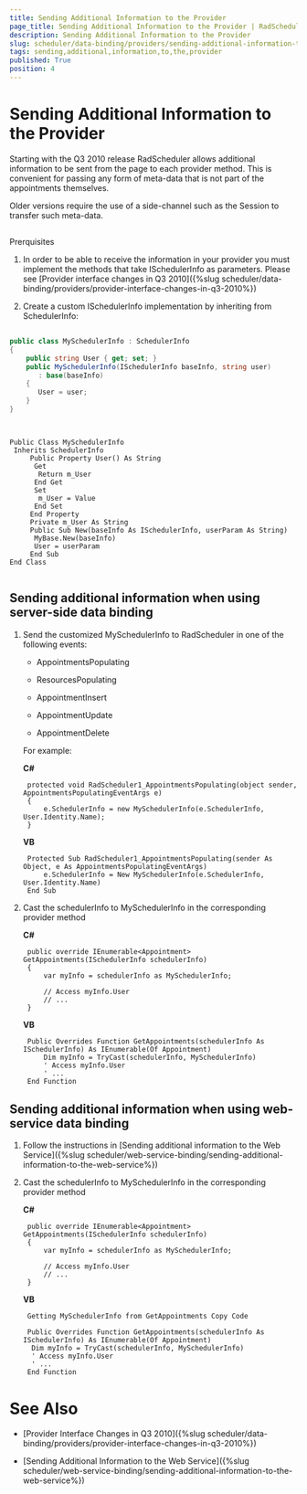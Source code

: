 ```yaml
---
title: Sending Additional Information to the Provider
page_title: Sending Additional Information to the Provider | RadScheduler for ASP.NET AJAX Documentation
description: Sending Additional Information to the Provider
slug: scheduler/data-binding/providers/sending-additional-information-to-the-provider
tags: sending,additional,information,to,the,provider
published: True
position: 4
---
```


# Sending Additional Information to the Provider



Starting with the Q3 2010 release RadScheduler allows additional information to be sent from the page to each provider method. This is convenient for passing any form of meta-data that is not part of the appointments themselves.

Older versions require the use of a side-channel such as the Session to transfer such meta-data.

## 

Prerquisites

1. In order to be able to receive the information in your provider you must implement the methods that take ISchedulerInfo as parameters. Please see [Provider interface changes in Q3 2010]({%slug scheduler/data-binding/providers/provider-interface-changes-in-q3-2010%})

2. Create a custom ISchedulerInfo implementation by inheriting from SchedulerInfo:



````C#
	
public class MySchedulerInfo : SchedulerInfo
{
	public string User { get; set; }
	public MySchedulerInfo(ISchedulerInfo baseInfo, string user)
	   : base(baseInfo)
	{
	   User = user;
	}
}  
				
````
````VB.NET
	     
Public Class MySchedulerInfo
 Inherits SchedulerInfo
	 Public Property User() As String
	  Get
	   Return m_User
	  End Get
	  Set
	   m_User = Value
	  End Set
	 End Property
	 Private m_User As String
	 Public Sub New(baseInfo As ISchedulerInfo, userParam As String)
	  MyBase.New(baseInfo)
	  User = userParam
	 End Sub
End Class  
				
````


## Sending additional information when using server-side data binding

1. Send the customized MySchedulerInfo to RadScheduler in one of the following events:

	* AppointmentsPopulating

	* ResourcesPopulating

	* AppointmentInsert

	* AppointmentUpdate

	* AppointmentDelete


	For example:

	**C#**
	
		protected void RadScheduler1_AppointmentsPopulating(object sender, AppointmentsPopulatingEventArgs e)
		{
			e.SchedulerInfo = new MySchedulerInfo(e.SchedulerInfo, User.Identity.Name);
		}

	**VB**
	
		Protected Sub RadScheduler1_AppointmentsPopulating(sender As Object, e As AppointmentsPopulatingEventArgs)
			e.SchedulerInfo = New MySchedulerInfo(e.SchedulerInfo, User.Identity.Name)
		End Sub  
	

2. Cast the schedulerInfo to MySchedulerInfo in the corresponding provider method

	**C#**
	
		public override IEnumerable<Appointment> GetAppointments(ISchedulerInfo schedulerInfo)
		{
			var myInfo = schedulerInfo as MySchedulerInfo;

			// Access myInfo.User
			// ...
		}     
		

	**VB**
	     
		Public Overrides Function GetAppointments(schedulerInfo As ISchedulerInfo) As IEnumerable(Of Appointment)
			Dim myInfo = TryCast(schedulerInfo, MySchedulerInfo)
			' Access myInfo.User
			' ...
		End Function  
				

## Sending additional information when using web-service data binding


1. Follow the instructions in [Sending additional information to the Web Service]({%slug scheduler/web-service-binding/sending-additional-information-to-the-web-service%})


1. Cast the schedulerInfo to MySchedulerInfo in the corresponding provider method

	**C#**
	
		public override IEnumerable<Appointment> GetAppointments(ISchedulerInfo schedulerInfo)
		{
			var myInfo = schedulerInfo as MySchedulerInfo;

			// Access myInfo.User
			// ...
		} 
	

	**VB**
	     
		Getting MySchedulerInfo from GetAppointments Copy Code 

		Public Overrides Function GetAppointments(schedulerInfo As ISchedulerInfo) As IEnumerable(Of Appointment)
		 Dim myInfo = TryCast(schedulerInfo, MySchedulerInfo)
		 ' Access myInfo.User
		 ' ...
		End Function  
						
		

# See Also

 * [Provider Interface Changes in Q3 2010]({%slug scheduler/data-binding/providers/provider-interface-changes-in-q3-2010%})

 * [Sending Additional Information to the Web Service]({%slug scheduler/web-service-binding/sending-additional-information-to-the-web-service%})
